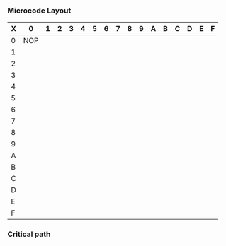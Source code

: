 ### Microcode Layout

| X   | 0   | 1   | 2   | 3   | 4   | 5   | 6   | 7   | 8   | 9   | A   | B   | C   | D   | E   | F   |
| --- | --- | --- | --- | --- | --- | --- | --- | --- | --- | --- | --- | --- | --- | --- | --- | --- |
| 0   | NOP |     |     |     |     |     |     |     |     |     |     |     |     |     |     |     |
| 1   |     |     |     |     |     |     |     |     |     |     |     |     |     |     |     |     |
| 2   |     |     |     |     |     |     |     |     |     |     |     |     |     |     |     |     |
| 3   |     |     |     |     |     |     |     |     |     |     |     |     |     |     |     |     |
| 4   |     |     |     |     |     |     |     |     |     |     |     |     |     |     |     |     |
| 5   |     |     |     |     |     |     |     |     |     |     |     |     |     |     |     |     |
| 6   |     |     |     |     |     |     |     |     |     |     |     |     |     |     |     |     |
| 7   |     |     |     |     |     |     |     |     |     |     |     |     |     |     |     |     |
| 8   |     |     |     |     |     |     |     |     |     |     |     |     |     |     |     |     |
| 9   |     |     |     |     |     |     |     |     |     |     |     |     |     |     |     |     |
| A   |     |     |     |     |     |     |     |     |     |     |     |     |     |     |     |     |
| B   |     |     |     |     |     |     |     |     |     |     |     |     |     |     |     |     |
| C   |     |     |     |     |     |     |     |     |     |     |     |     |     |     |     |     |
| D   |     |     |     |     |     |     |     |     |     |     |     |     |     |     |     |     |
| E   |     |     |     |     |     |     |     |     |     |     |     |     |     |     |     |     |
| F   |     |     |     |     |     |     |     |     |     |     |     |     |     |     |     |     |

### Critical path

